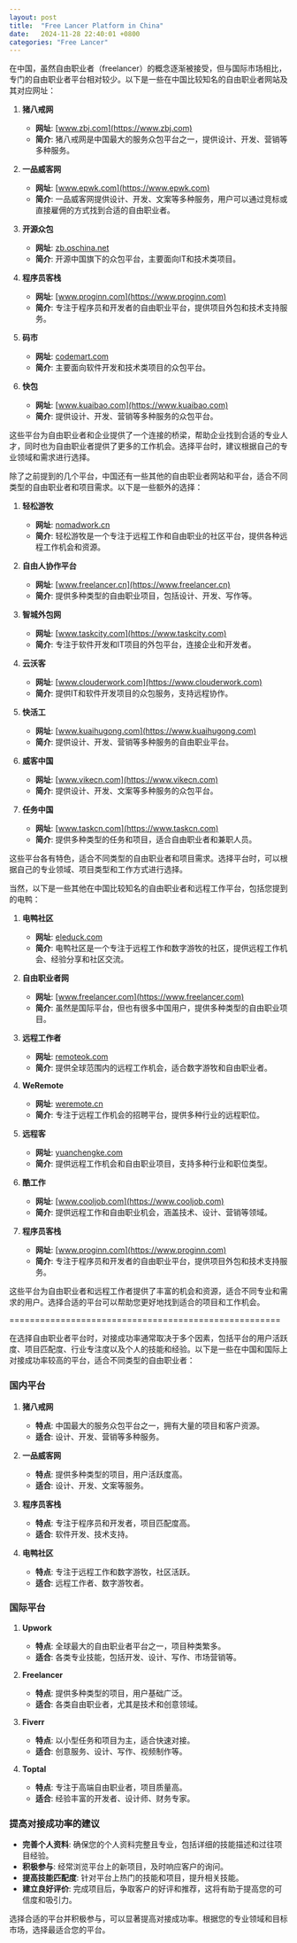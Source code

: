 ```yaml
---
layout: post
title:  "Free Lancer Platform in China"
date:   2024-11-28 22:40:01 +0800
categories: "Free Lancer"
---
```



在中国，虽然自由职业者（freelancer）的概念逐渐被接受，但与国际市场相比，专门的自由职业者平台相对较少。以下是一些在中国比较知名的自由职业者网站及其对应网址：

1. **猪八戒网**
   - **网址**: [www.zbj.com](https://www.zbj.com)
   - **简介**: 猪八戒网是中国最大的服务众包平台之一，提供设计、开发、营销等多种服务。

2. **一品威客网**
   - **网址**: [www.epwk.com](https://www.epwk.com)
   - **简介**: 一品威客网提供设计、开发、文案等多种服务，用户可以通过竞标或直接雇佣的方式找到合适的自由职业者。

3. **开源众包**
   - **网址**: [zb.oschina.net](https://zb.oschina.net)
   - **简介**: 开源中国旗下的众包平台，主要面向IT和技术类项目。

4. **程序员客栈**
   - **网址**: [www.proginn.com](https://www.proginn.com)
   - **简介**: 专注于程序员和开发者的自由职业平台，提供项目外包和技术支持服务。

5. **码市**
   - **网址**: [codemart.com](https://codemart.com)
   - **简介**: 主要面向软件开发和技术类项目的众包平台。

6. **快包**
   - **网址**: [www.kuaibao.com](https://www.kuaibao.com)
   - **简介**: 提供设计、开发、营销等多种服务的众包平台。

这些平台为自由职业者和企业提供了一个连接的桥梁，帮助企业找到合适的专业人才，同时也为自由职业者提供了更多的工作机会。选择平台时，建议根据自己的专业领域和需求进行选择。


除了之前提到的几个平台，中国还有一些其他的自由职业者网站和平台，适合不同类型的自由职业者和项目需求。以下是一些额外的选择：

1. **轻松游牧**
   - **网址**: [nomadwork.cn](https://www.nomadwork.cn)
   - **简介**: 轻松游牧是一个专注于远程工作和自由职业的社区平台，提供各种远程工作机会和资源。

2. **自由人协作平台**
   - **网址**: [www.freelancer.cn](https://www.freelancer.cn)
   - **简介**: 提供多种类型的自由职业项目，包括设计、开发、写作等。

3. **智城外包网**
   - **网址**: [www.taskcity.com](https://www.taskcity.com)
   - **简介**: 专注于软件开发和IT项目的外包平台，连接企业和开发者。

4. **云沃客**
   - **网址**: [www.clouderwork.com](https://www.clouderwork.com)
   - **简介**: 提供IT和软件开发项目的众包服务，支持远程协作。

5. **快活工**
   - **网址**: [www.kuaihugong.com](https://www.kuaihugong.com)
   - **简介**: 提供设计、开发、营销等多种服务的自由职业平台。

6. **威客中国**
   - **网址**: [www.vikecn.com](https://www.vikecn.com)
   - **简介**: 提供设计、开发、文案等多种服务的众包平台。

7. **任务中国**
   - **网址**: [www.taskcn.com](https://www.taskcn.com)
   - **简介**: 提供多种类型的任务和项目，适合自由职业者和兼职人员。

这些平台各有特色，适合不同类型的自由职业者和项目需求。选择平台时，可以根据自己的专业领域、项目类型和工作方式进行选择。



当然，以下是一些其他在中国比较知名的自由职业者和远程工作平台，包括您提到的电鸭：

1. **电鸭社区**
   - **网址**: [eleduck.com](https://eleduck.com)
   - **简介**: 电鸭社区是一个专注于远程工作和数字游牧的社区，提供远程工作机会、经验分享和社区交流。

2. **自由职业者网**
   - **网址**: [www.freelancer.com](https://www.freelancer.com)
   - **简介**: 虽然是国际平台，但也有很多中国用户，提供多种类型的自由职业项目。

3. **远程工作者**
   - **网址**: [remoteok.com](https://remoteok.com)
   - **简介**: 提供全球范围内的远程工作机会，适合数字游牧和自由职业者。

4. **WeRemote**
   - **网址**: [weremote.cn](https://weremote.cn)
   - **简介**: 专注于远程工作机会的招聘平台，提供多种行业的远程职位。

5. **远程客**
   - **网址**: [yuanchengke.com](https://yuanchengke.com)
   - **简介**: 提供远程工作机会和自由职业项目，支持多种行业和职位类型。

6. **酷工作**
   - **网址**: [www.cooljob.com](https://www.cooljob.com)
   - **简介**: 提供远程工作和自由职业机会，涵盖技术、设计、营销等领域。

7. **程序员客栈**
   - **网址**: [www.proginn.com](https://www.proginn.com)
   - **简介**: 专注于程序员和开发者的自由职业平台，提供项目外包和技术支持服务。

这些平台为自由职业者和远程工作者提供了丰富的机会和资源，适合不同专业和需求的用户。选择合适的平台可以帮助您更好地找到适合的项目和工作机会。


=====================================================


在选择自由职业者平台时，对接成功率通常取决于多个因素，包括平台的用户活跃度、项目匹配度、行业专注度以及个人的技能和经验。以下是一些在中国和国际上对接成功率较高的平台，适合不同类型的自由职业者：

### 国内平台

1. **猪八戒网**
   - **特点**: 中国最大的服务众包平台之一，拥有大量的项目和客户资源。
   - **适合**: 设计、开发、营销等多种服务。

2. **一品威客网**
   - **特点**: 提供多种类型的项目，用户活跃度高。
   - **适合**: 设计、开发、文案等服务。

3. **程序员客栈**
   - **特点**: 专注于程序员和开发者，项目匹配度高。
   - **适合**: 软件开发、技术支持。

4. **电鸭社区**
   - **特点**: 专注于远程工作和数字游牧，社区活跃。
   - **适合**: 远程工作者、数字游牧者。

### 国际平台

1. **Upwork**
   - **特点**: 全球最大的自由职业者平台之一，项目种类繁多。
   - **适合**: 各类专业技能，包括开发、设计、写作、市场营销等。

2. **Freelancer**
   - **特点**: 提供多种类型的项目，用户基础广泛。
   - **适合**: 各类自由职业者，尤其是技术和创意领域。

3. **Fiverr**
   - **特点**: 以小型任务和项目为主，适合快速对接。
   - **适合**: 创意服务、设计、写作、视频制作等。

4. **Toptal**
   - **特点**: 专注于高端自由职业者，项目质量高。
   - **适合**: 经验丰富的开发者、设计师、财务专家。

### 提高对接成功率的建议

- **完善个人资料**: 确保您的个人资料完整且专业，包括详细的技能描述和过往项目经验。
- **积极参与**: 经常浏览平台上的新项目，及时响应客户的询问。
- **提高技能匹配度**: 针对平台上热门的技能和项目，提升相关技能。
- **建立良好评价**: 完成项目后，争取客户的好评和推荐，这将有助于提高您的可信度和吸引力。

选择合适的平台并积极参与，可以显著提高对接成功率。根据您的专业领域和目标市场，选择最适合您的平台。
